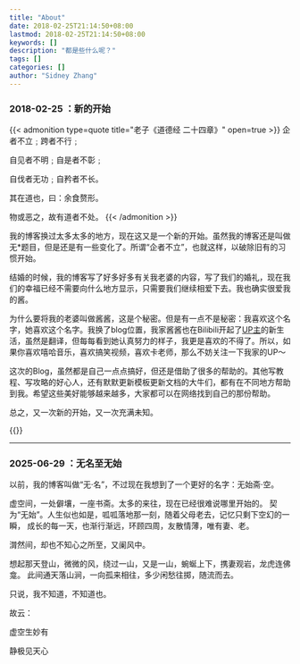 ```yaml
---
title: "About"
date: 2018-02-25T21:14:50+08:00
lastmod: 2018-02-25T21:14:50+08:00
keywords: []
description: "都是些什么呢？"
tags: []
categories: []
author: "Sidney Zhang"
---
```


### 2018-02-25 ：新的开始

{{< admonition type=quote title="老子《道德经 二十四章》" open=true >}}
企者不立﹔跨者不行﹔

自见者不明﹔自是者不彰﹔

自伐者无功﹔自矜者不长。

其在道也，曰：余食赘形。

物或恶之，故有道者不处。
{{< /admonition >}}

我的博客换过太多太多的地方，现在这又是一个新的开始。虽然我的博客还是叫做无*题目，但是还是有一些变化了。所谓“企者不立”，也就这样，以破除旧有的习惯开始。

结婚的时候，我的博客写了好多好多有关我老婆的内容，写了我们的婚礼，现在我们的幸福已经不需要向什么地方显示，只需要我们继续相爱下去。我也确实很爱我的酱。

为什么要将我的老婆叫做酱酱，这是个秘密。但是有一点不是秘密：我喜欢这个名字，她喜欢这个名字。我换了blog位置，我家酱酱也在Bilibili开起了[UP主](https://space.bilibili.com/4285639#/)的新生活，虽然是翻译，但每每看到她认真努力的样子，我更是喜欢的不得了。所以，如果你喜欢嘻哈音乐，喜欢搞笑视频，喜欢卡老师，那么不妨关注一下我家的UP～

这次的Blog，虽然都是自己一点点搞好，但还是借助了很多的帮助的。其他写教程、写攻略的好心人，还有默默更新模板更新文档的大牛们，都有在不同地方帮助到我。希望这些美好能够越来越多，大家都可以在网络找到自己的那份帮助。

总之，又一次新的开始，又一次充满未知。

{{<bilibili BV1XKNAePEoq>}}


-----

### 2025-06-29 ：无名至无始

以前，我的博客叫做“无·名”，不过现在我想到了一个更好的名字：无始斋·空。

虚空间，一处僻壤，一座书斋。太多的来往，现在已经很难说哪里开始的。
契为“无始”。人生似也如是，呱呱落地那一刻，随着父母老去，记忆只剩下空幻的一瞬，
成长的每一天，也渐行渐远，环顾四周，友散情薄，唯有妻、老。

潸然间，却也不知心之所至，又阑风中。

想起那天登山，微微的风，绕过一山，又是一山，蜿蜒上下，携妻观岩，龙虎连佛龛。
此间通天落山涧，一向孤来相往，多少闲愁往掷，随流而去。

只说，我不知道，不知道也。

故云：

虚空生妙有

静极见天心
